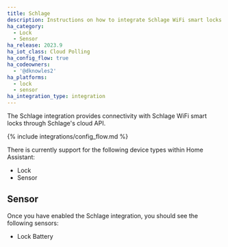 ```yaml
---
title: Schlage
description: Instructions on how to integrate Schlage WiFi smart locks into Home Assistant.
ha_category:
  - Lock
  - Sensor
ha_release: 2023.9
ha_iot_class: Cloud Polling
ha_config_flow: true
ha_codeowners:
  - '@dknowles2'
ha_platforms:
  - lock
  - sensor
ha_integration_type: integration
---
```


The Schlage integration provides connectivity with Schlage WiFi smart locks through Schlage's cloud API.

{% include integrations/config_flow.md %}

There is currently support for the following device types within Home Assistant:

- Lock
- Sensor

## Sensor

Once you have enabled the Schlage integration, you should see the following sensors:

- Lock Battery

